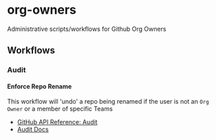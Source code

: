 # org-owners
Administrative scripts/workflows for Github Org Owners 

## Workflows

### Audit

#### Enforce Repo Rename

This workflow will 'undo' a repo being renamed if the user is not an `Org Owner` or a member of specific Teams  
- [GitHub API Reference: Audit](https://docs.github.com/en/rest/reference/orgs#get-the-audit-log-for-an-organization)  
- [Audit Docs](https://docs.github.com/en/organizations/keeping-your-organization-secure/reviewing-the-audit-log-for-your-organization#repo-category-actions) 

